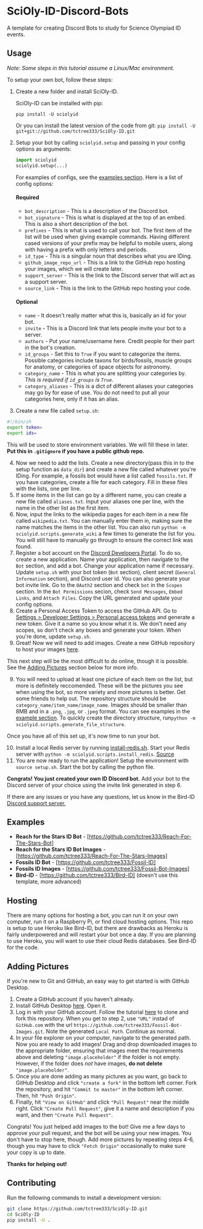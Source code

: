# SciOly-ID-Discord-Bots

A template for creating Discord Bots to study for Science Olympiad ID events.

## Usage

_Note: Some steps in this tutorial assume a Linux/Mac environment._

To setup your own bot, follow these steps:

1. Create a new folder and install SciOly-ID.

    SciOly-ID can be installed with pip:

    `pip install -U sciolyid`

    Or you can install the latest version of the code from git:
    `pip install -U git+git://github.com/tctree333/SciOly-ID.git`

2. Setup your bot by calling `sciolyid.setup` and passing in your config options as arguments:

    ```python
    import sciolyid
    sciolyid.setup(...)
    ```

    For examples of configs, see the [examples section](#examples). Here is a list of config options:

    #### Required

    - `bot_description` - This is a description of the Discord bot.
    - `bot_signature` - This is what is displayed at the top of an embed. This is also a short description of the bot.
    - `prefixes` - This is what is used to call your bot. The first item of the list will be used when giving example commands. Having different cased versions of your prefix may be helpful to mobile users, along with having a prefix with only letters and periods.
    - `id_type` - This is a singular noun that describes what you are IDing.
    - `github_image_repo_url` - This is a link to the GitHub repo hosting your images, which we will create later.
    - `support_server` - This is the link to the Discord server that will act as a support server.
    - `source_link` - This is the link to the GitHub repo hosting your code.

    #### Optional

    - `name` - It doesn't really matter what this is, basically an id for your bot.
    - `invite` - This is a Discord link that lets people invite your bot to a server.
    - `authors` - Put your name/username here. Credit people for their part in the bot's creation.
    - `id_groups` - Set this to `True` if you want to categorize the items. Possible categories include taxons for birds/fossils, muscle groups for anatomy, or categories of space objects for astronomy.
    - `category_name` - This is what you are splitting your categories by. _This is required if `id_groups` is `True`._
    - `category_aliases` - This is a dict of different aliases your categories may go by for ease of use. You do not need to put all your categories here, only if it has an alias.

3. Create a new file called `setup.sh`:

```sh
#!/bin/sh
export token=
export ids=
```

This will be used to store environment variables. We will fill these in later. **Put this in `.gitignore` if you have a public github repo.**

4. Now we need to add the lists. Create a new directory(pass this in to the setup function as `data_dir`) and create a new file called whatever you're IDing. For example, a fossils bot would have a list called `fossils.txt`. If you have categories, create a file for each category. Fill in these files with the lists, one per line.
5. If some items in the list can go by a different name, you can create a new file called `aliases.txt`. Input your aliases one per line, with the name in the other list as the first item.
6. Now, input the links to the wikipedia pages for each item in a new file called `wikipedia.txt`. You can manually enter them in, making sure the name matches the items in the other list. You can also run `python -m sciolyid.scripts.generate_wiki` a few times to generate the list for you. You will still have to manually go through to ensure the correct link was found.
7. Register a bot account on the [Discord Developers Portal](https://discordapp.com/developers/applications/). To do so, create a new application. Name your application, then navigate to the `Bot` section, and add a bot. Change your application name if necessary. Update `setup.sh` with your bot token (`Bot` section), client secret (`General Information` section), and Discord user id. You can also generate your bot invite link. Go to the `OAuth2` section and check `bot` in the `Scopes` section. In the `Bot Permissions` secion, check `Send Messages`, `Embed Links`, and `Attach Files`. Copy the URL generated and update your config options.
8. Create a Personal Access Token to access the GitHub API. Go to [Settings > Developer Settings > Personal access tokens](https://github.com/settings/tokens) and generate a new token. Give it a name so you know what it is. We don't need any scopes, so don't check any boxes and generate your token. When you're done, update `setup.sh`.
9. Great! Now we will need to add images. Create a new GitHub repository to host your images [here](https://github.com/new).

This next step will be the most difficult to do online, though it is possible. See the [Adding Pictures](#adding-pictures) section below for more info.

9. You will need to upload at least one picture of each item on the list, but more is definitely reccomended. These will be the pictures you see when using the bot, so more variety and more pictures is better. Get some friends to help out. The repository structure should be `category_name/item_name/image_name`. Images should be smaller than 8MB and in a `.png`, `.jpg`, or `.jpeg` format. You can see examples in the [example section](#examples). To quickly create the directory structure, run`python -m sciolyid.scripts.generate_file_structure`.

Once you have all of this set up, it's now time to run your bot.

10. Install a local Redis server by running [install-redis.sh](https://github.com/tctree333/Fossil-ID/blob/master/install-redis.sh). Start your Redis server with `python -m sciolyid.scripts.install_redis`. [Source](https://redis.io/topics/quickstart)
11. You are now ready to run the application! Setup the environment with `source setup.sh`. Start the bot by calling the python file.

**Congrats! You just created your own ID Discord bot.** Add your bot to the Discord server of your choice using the invite link generated in step 6.

If there are any issues or you have any questions, let us know in the Bird-ID [Discord support server.](https://discord.gg/xDqYddK)

## Examples

-   **Reach for the Stars ID Bot** - [https://github.com/tctree333/Reach-For-The-Stars-Bot]
-   **Reach for the Stars ID Bot Images** - [https://github.com/tctree333/Reach-For-The-Stars-Images]
-   **Fossils ID Bot** - [https://github.com/tctree333/Fossil-ID]
-   **Fossils ID Images** - [https://github.com/tctree333/Fossil-Bot-Images]
-   **Bird-ID** - [https://github.com/tctree333/Bird-ID] (doesn't use this template, more advanced)

## Hosting

There are many options for hosting a bot, you can run it on your own computer, run it on a Raspberry Pi, or find cloud hosting options. This repo is setup to use Heroku like Bird-ID, but there are drawbacks as Heroku is fairly underpowered and will restart your bot once a day. If you are planning to use Heroku, you will want to use their cloud Redis databases. See Bird-ID for the code.

## Adding Pictures

If you're new to Git and GitHub, an easy way to get started is with GitHub Desktop.

1. Create a GitHub account if you haven't already.
2. Install GitHub Desktop [here](https://desktop.github.com/). Open it.
3. Log in with your GitHub account. Follow the tutorial [here](https://help.github.com/en/desktop/contributing-to-projects/cloning-and-forking-repositories-from-github-desktop) to clone and fork this repository. When you get to step 2, use `"URL"` instad of `GitHub.com` with the url `https://github.com/tctree333/Fossil-Bot-Images.git`. Note the generated `Local Path`. Continue as normal.
4. In your file explorer on your computer, navigate to the generated path. Now you are ready to add images! Drag and drop downloaded images to the appropriate folder, ensuring that images meet the requirements above and deleting `"image.placeholder"` if the folder is not empty. However, if the folder does _not_ have images, **do not delete** `"image.placeholder"`.
5. Once you are done adding as many pictures as you want, go back to GitHub Desktop and click `"create a fork"` in the bottom left corner. Fork the repository, and hit `"Commit to master"` in the bottom left corner. Then, hit `"Push Origin"`.
6. Finally, hit `"View on GitHub"` and click `"Pull Request"` near the middle right. Click `"Create Pull Request"`, give it a name and description if you want, and then `"Create Pull Request"`.

Congrats! You just helped add images to the bot! Give me a few days to approve your pull request, and the bot will be using your new images. You don't have to stop here, though. Add more pictures by repeating steps 4-6, though you may have to click `"Fetch Origin"` occasionally to make sure your copy is up to date.

**Thanks for helping out!**

## Contributing

Run the following commands to install a development version:

```sh
git clone https://github.com/tctree333/SciOly-ID.git
cd SciOly-ID
pip install -U .
```
